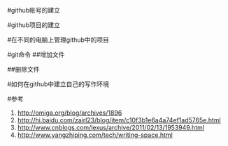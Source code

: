 #github帐号的建立

#github项目的建立

#在不同的电脑上管理github中的项目

#git命令
##增加文件

##删除文件

#如何在github中建立自己的写作环境

#参考
1. http://omiga.org/blog/archives/1896
2. http://hi.baidu.com/zairl23/blog/item/c10f3b1e6a4a74ef1ad5765e.html
3. http://www.cnblogs.com/lexus/archive/2011/02/13/1953949.html
4. http://www.yangzhiping.com/tech/writing-space.html

